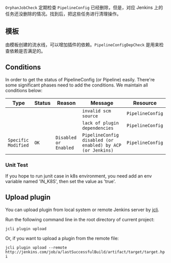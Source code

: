 `OrphanJobCheck` 定期检查 `PipelineConfig` 已经删除，但是，对应 Jenkins 上的任务还没删除的情况。找到后，把这些任务进行清理操作。

## 模板

由模板创建的流水线，可以增加插件的依赖。`PipelineConfigDepCheck` 是用来检查依赖是否满足的。

## Conditions

In order to get the status of PipelineConfig (or Pipeline) easily. There're some significant phases need to add the conditions. 
We maintain all conditions below:

| Type | Status | Reason | Message | Resource |
|---|---|---|---|---|
| | | | `invalid scm source` | `PipelineConfig` |
| | | | `lack of plugin dependencies` | `PipelineConfig` |
| `Specific Modified` | `OK` | `Disabled or Enabled` | `PipelineConfig disabled (or enabled) by ACP (or Jenkins)` | `PipelineConfig` |

### Unit Test

If you hope to run junit case in k8s environment, you need add an env variable named 'IN_K8S', 
then set the value as 'true'.

## Upload plugin

You can upload plugin from local system or remote Jenkins server by [jcli](https://github.com/jenkins-zh/jenkins-cli).

Run the following command line in the root directory of current project:

`jcli plugin upload`

Or, if you want to upload a plugin from the remote file:

`jcli plugin upload --remote http://jenkins.com/job/a/lastSuccessfulBuild/artifact/target/target.hpi`
